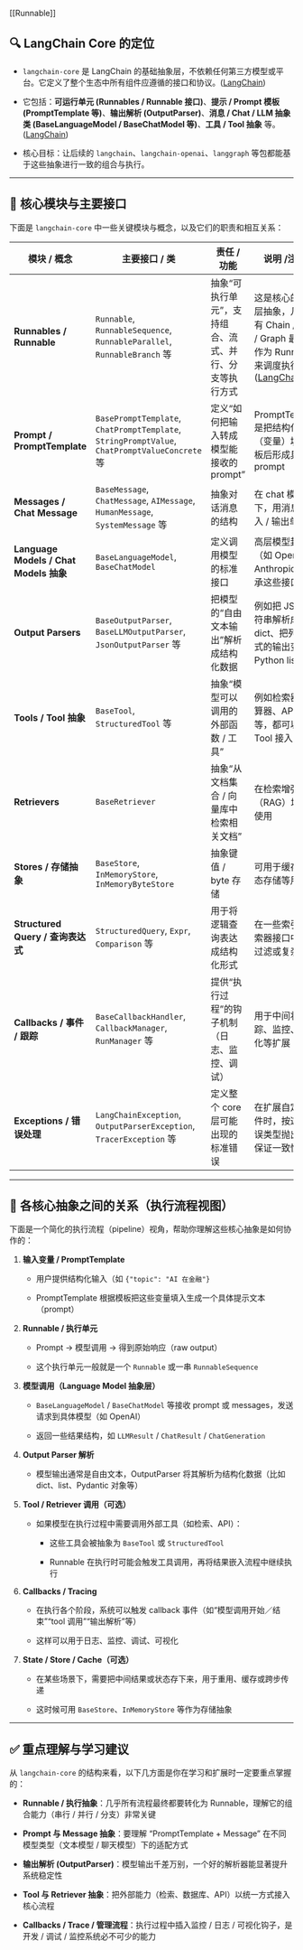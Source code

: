 [[Runnable]]
## 🔍 LangChain Core 的定位

- `langchain-core` 是 LangChain 的基础抽象层，不依赖任何第三方模型或平台。它定义了整个生态中所有组件应遵循的接口和协议。([LangChain](https://python.langchain.com/api_reference/core/index.html "langchain-core: 0.3.78 —  LangChain  documentation"))
    
- 它包括：**可运行单元 (Runnables / Runnable 接口)**、**提示 / Prompt 模板 (PromptTemplate 等)**、**输出解析 (OutputParser)**、**消息 / Chat / LLM 抽象类 (BaseLanguageModel / BaseChatModel 等)**、**工具 / Tool 抽象** 等。([LangChain](https://python.langchain.com/api_reference/core/index.html "langchain-core: 0.3.78 —  LangChain  documentation"))
    
- 核心目标：让后续的 `langchain`、`langchain-openai`、`langgraph` 等包都能基于这些抽象进行一致的组合与执行。
    

---

## 🧱 核心模块与主要接口

下面是 `langchain-core` 中一些关键模块与概念，以及它们的职责和相互关系：

| 模块 / 概念                              | 主要接口 / 类                                                                                     | 责任 / 功能                      | 说明 /注意点                                                                                                                                                                                   |
| ------------------------------------ | -------------------------------------------------------------------------------------------- | ---------------------------- | ----------------------------------------------------------------------------------------------------------------------------------------------------------------------------------------- |
| **Runnables / Runnable**             | `Runnable`, `RunnableSequence`, `RunnableParallel`, `RunnableBranch` 等                       | 抽象“可执行单元”，支持组合、流式、并行、分支等执行方式 | 这是核心的执行层抽象，几乎所有 Chain / Agent / Graph 最终都作为 Runnable 来调度执行。([LangChain](https://python.langchain.com/api_reference/core/index.html "langchain-core: 0.3.78 —  LangChain  documentation")) |
| **Prompt / PromptTemplate**          | `BasePromptTemplate`, `ChatPromptTemplate`, `StringPromptValue`, `ChatPromptValueConcrete` 等 | 定义“如何把输入转成模型能接收的 prompt”     | PromptTemplate 是把结构化输入（变量）填进模板后形成具体 prompt                                                                                                                                                |
| **Messages / Chat Message**          | `BaseMessage`, `ChatMessage`, `AIMessage`, `HumanMessage`, `SystemMessage` 等                 | 抽象对话消息的结构                    | 在 chat 模型场景下，用消息作输入 / 输出单位                                                                                                                                                                |
| **Language Models / Chat Models 抽象** | `BaseLanguageModel`, `BaseChatModel`                                                         | 定义调用模型的标准接口                  | 高层模型封装（如 OpenAI，Anthropic）会继承这些接口                                                                                                                                                         |
| **Output Parsers**                   | `BaseOutputParser`, `BaseLLMOutputParser`, `JsonOutputParser` 等                              | 把模型的“自由文本输出”解析成结构化数据         | 例如把 JSON 字符串解析成 dict、把列表形式的输出变成 Python list 等                                                                                                                                             |
| **Tools / Tool 抽象**                  | `BaseTool`, `StructuredTool` 等                                                               | 抽象“模型可以调用的外部函数 / 工具”         | 例如检索器、计算器、API 调用等，都可以通过 Tool 接入                                                                                                                                                           |
| **Retrievers**                       | `BaseRetriever`                                                                              | 抽象“从文档集合 / 向量库中检索相关文档”       | 在检索增强（RAG）场景下使用                                                                                                                                                                           |
| **Stores / 存储抽象**                    | `BaseStore`, `InMemoryStore`, `InMemoryByteStore`                                            | 抽象键值 / byte 存储               | 可用于缓存、状态存储等用途                                                                                                                                                                             |
| **Structured Query / 查询表达式**         | `StructuredQuery`, `Expr`, `Comparison` 等                                                    | 用于将逻辑查询表达成结构化形式              | 在一些索引 / 检索器接口中用于过滤或复杂检索                                                                                                                                                                   |
| **Callbacks / 事件 / 跟踪**              | `BaseCallbackHandler`, `CallbackManager`, `RunManager` 等                                     | 提供“执行过程”的钩子机制（日志、监控、调试）      | 用于中间状态跟踪、监控、可视化等扩展                                                                                                                                                                        |
| **Exceptions / 错误处理**                | `LangChainException`, `OutputParserException`, `TracerException` 等                           | 定义整个 core 层可能出现的标准错误         | 在扩展自定义组件时，按这些错误类型抛出可以保证一致性                                                                                                                                                                |

---

## 🔄 各核心抽象之间的关系（执行流程视图）

下面是一个简化的执行流程（pipeline）视角，帮助你理解这些核心抽象是如何协作的：

1. **输入变量 / PromptTemplate**
    
    - 用户提供结构化输入（如 `{"topic": "AI 在金融"}`
        
    - PromptTemplate 根据模板把这些变量填入生成一个具体提示文本（prompt）
        
2. **Runnable / 执行单元**
    
    - Prompt → 模型调用 → 得到原始响应（raw output）
        
    - 这个执行单元一般就是一个 `Runnable` 或一串 `RunnableSequence`
        
3. **模型调用（Language Model 抽象层）**
    
    - `BaseLanguageModel` / `BaseChatModel` 等接收 prompt 或 messages，发送请求到具体模型（如 OpenAI）
        
    - 返回一些结果结构，如 `LLMResult` / `ChatResult` / `ChatGeneration`
        
4. **Output Parser 解析**
    
    - 模型输出通常是自由文本，OutputParser 将其解析为结构化数据（比如 dict、list、Pydantic 对象等）
        
5. **Tool / Retriever 调用（可选）**
    
    - 如果模型在执行过程中需要调用外部工具（如检索、API）：
        
        - 这些工具会被抽象为 `BaseTool` 或 `StructuredTool`
            
        - Runnable 在执行时可能会触发工具调用，再将结果嵌入流程中继续执行
            
6. **Callbacks / Tracing**
    
    - 在执行各个阶段，系统可以触发 callback 事件（如“模型调用开始／结束”“tool 调用”“输出解析”等）
        
    - 这样可以用于日志、监控、调试、可视化
        
7. **State / Store / Cache（可选）**
    
    - 在某些场景下，需要把中间结果或状态存下来，用于重用、缓存或跨步传递
        
    - 这时候可用 `BaseStore`、`InMemoryStore` 等作为存储抽象
        

---

## ✅ 重点理解与学习建议

从 `langchain-core` 的结构来看，以下几方面是你在学习和扩展时一定要重点掌握的：

- **Runnable / 执行抽象**：几乎所有流程最终都要转化为 Runnable，理解它的组合能力（串行 / 并行 / 分支）非常关键
    
- **Prompt 与 Message 抽象**：要理解 “PromptTemplate + Message” 在不同模型类型（文本模型 / 聊天模型）下的适配方式
    
- **输出解析 (OutputParser)**：模型输出千差万别，一个好的解析器能显著提升系统稳定性
    
- **Tool 与 Retriever 抽象**：把外部能力（检索、数据库、API）以统一方式接入核心流程
    
- **Callbacks / Trace / 管理流程**：执行过程中插入监控 / 日志 / 可视化钩子，是开发 / 调试 / 监控系统必不可少的能力
    
